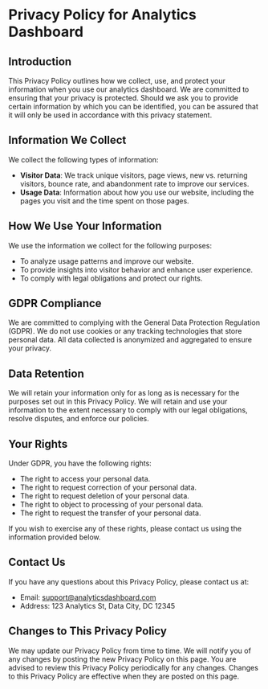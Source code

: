 # Privacy Policy for Analytics Dashboard

## Introduction

This Privacy Policy outlines how we collect, use, and protect your information when you use our analytics dashboard. We are committed to ensuring that your privacy is protected. Should we ask you to provide certain information by which you can be identified, you can be assured that it will only be used in accordance with this privacy statement.

## Information We Collect

We collect the following types of information:

- **Visitor Data**: We track unique visitors, page views, new vs. returning visitors, bounce rate, and abandonment rate to improve our services.
- **Usage Data**: Information about how you use our website, including the pages you visit and the time spent on those pages.

## How We Use Your Information

We use the information we collect for the following purposes:

- To analyze usage patterns and improve our website.
- To provide insights into visitor behavior and enhance user experience.
- To comply with legal obligations and protect our rights.

## GDPR Compliance

We are committed to complying with the General Data Protection Regulation (GDPR). We do not use cookies or any tracking technologies that store personal data. All data collected is anonymized and aggregated to ensure your privacy.

## Data Retention

We will retain your information only for as long as is necessary for the purposes set out in this Privacy Policy. We will retain and use your information to the extent necessary to comply with our legal obligations, resolve disputes, and enforce our policies.

## Your Rights

Under GDPR, you have the following rights:

- The right to access your personal data.
- The right to request correction of your personal data.
- The right to request deletion of your personal data.
- The right to object to processing of your personal data.
- The right to request the transfer of your personal data.

If you wish to exercise any of these rights, please contact us using the information provided below.

## Contact Us

If you have any questions about this Privacy Policy, please contact us at:

- Email: support@analyticsdashboard.com
- Address: 123 Analytics St, Data City, DC 12345

## Changes to This Privacy Policy

We may update our Privacy Policy from time to time. We will notify you of any changes by posting the new Privacy Policy on this page. You are advised to review this Privacy Policy periodically for any changes. Changes to this Privacy Policy are effective when they are posted on this page.